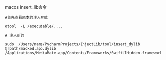 <font style="color:rgb(34, 34, 34);">macos insert_lib命令</font>

<font style="color:rgb(34, 34, 34);"></font>

<font style="color:rgb(34, 34, 34);"></font>

```shell
#首先查看原本的注入方式

otool  -L /executable/....

# 注入新的

sudo  /Users/name/PycharmProjects/InjectLib/tool/insert_dylib  @rpath/macked.app.dylib   /Applications/MediaMate.app/Contents/Frameworks/SwiftUIHidden.framework/Versions/A/SwiftUIHidden
```





